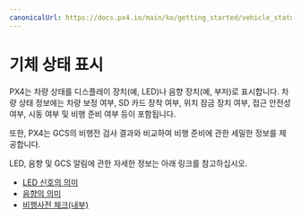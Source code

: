 ```yaml
---
canonicalUrl: https://docs.px4.io/main/ko/getting_started/vehicle_status
---
```


# 기체 상태 표시

PX4는 차량 상태를 디스플레이 장치(예, LED)나 음향 장치(예, 부저)로 표시합니다. 차량 상태 정보에는 차량 보정 여부, SD 카드 장착 여부, 위치 잠금 장치 여부, 접근 안전성 여부, 시동 여부 및 비행 준비 여부 등이 포함됩니다.

또한, PX4는 GCS의 비행전 검사 결과와 비교하여 비행 준비에 관한 세밀한 정보를 제공합니다.

LED, 음향 및 GCS 알림에 관한 자세한 정보는 아래 링크를 참고하십시오.

* [LED 신호의 의미](../getting_started/led_meanings.md)
* [음향의 의미](../getting_started/tunes.md)
* [비행사전 체크(내부)](../flying/pre_flight_checks.md)